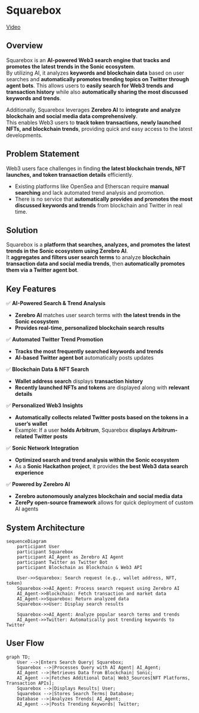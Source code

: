 # Squarebox

[Video](https://youtu.be/WiRYf0AiFkQ) 

## Overview
Squarebox is an **AI-powered Web3 search engine that tracks and promotes the latest trends in the Sonic ecosystem**.  
By utilizing AI, it analyzes **keywords and blockchain data** based on user searches and **automatically promotes trending topics on Twitter through agent bots**. This allows users to **easily search for Web3 trends and transaction history** while also **automatically sharing the most discussed keywords and trends**.  

Additionally, Squarebox leverages **Zerebro AI** to **integrate and analyze blockchain and social media data comprehensively**.  
This enables Web3 users to **track token transactions, newly launched NFTs, and blockchain trends**, providing quick and easy access to the latest developments.  

## Problem Statement  
Web3 users face challenges in finding **the latest blockchain trends, NFT launches, and token transaction details** efficiently.  
- Existing platforms like OpenSea and Etherscan require **manual searching** and lack automated trend analysis and promotion.  
- There is no service that **automatically provides and promotes the most discussed keywords and trends** from blockchain and Twitter in real time.  

## Solution
Squarebox is a **platform that searches, analyzes, and promotes the latest trends in the Sonic ecosystem using Zerebro AI**.  
It **aggregates and filters user search terms** to analyze **blockchain transaction data and social media trends**, then **automatically promotes them via a Twitter agent bot**.  

## Key Features  
✅ **AI-Powered Search & Trend Analysis**  
- **Zerebro AI** matches user search terms with **the latest trends in the Sonic ecosystem**  
- **Provides real-time, personalized blockchain search results**  

✅ **Automated Twitter Trend Promotion**  
- **Tracks the most frequently searched keywords and trends**  
- **AI-based Twitter agent bot** automatically posts updates  

✅ **Blockchain Data & NFT Search**  
- **Wallet address search** displays **transaction history**  
- **Recently launched NFTs and tokens** are displayed along with **relevant details**  

✅ **Personalized Web3 Insights**  
- **Automatically collects related Twitter posts based on the tokens in a user’s wallet**  
- Example: If a user **holds Arbitrum**, Squarebox **displays Arbitrum-related Twitter posts**  

✅ **Sonic Network Integration**  
- **Optimized search and trend analysis within the Sonic ecosystem**  
- As a **Sonic Hackathon project**, it provides **the best Web3 data search experience**  

✅ **Powered by Zerebro AI**  
- **Zerebro autonomously analyzes blockchain and social media data**  
- **ZerePy open-source framework** allows for quick deployment of custom AI agents  

## System Architecture
```mermaid
sequenceDiagram
    participant User
    participant Squarebox
    participant AI_Agent as Zerebro AI Agent
    participant Twitter as Twitter Bot
    participant Blockchain as Blockchain & Web3 API

    User->>Squarebox: Search request (e.g., wallet address, NFT, token)
    Squarebox->>AI_Agent: Process search request using Zerebro AI
    AI_Agent->>Blockchain: Fetch transaction and market data
    AI_Agent->>Squarebox: Return analyzed data
    Squarebox->>User: Display search results
    
    Squarebox->>AI_Agent: Analyze popular search terms and trends
    AI_Agent->>Twitter: Automatically post trending keywords to Twitter
```

## User Flow
```mermaid
graph TD;
    User -->|Enters Search Query| Squarebox;
    Squarebox -->|Processes Query with AI Agent| AI_Agent;
    AI_Agent -->|Retrieves Data from Blockchain| Sonic;
    AI_Agent -->|Fetches Additional Data| Web3_Sources[NFT Platforms, Transaction APIs];
    Squarebox -->|Displays Results| User;
    Squarebox -->|Stores Search Terms| Database;
    Database -->|Analyzes Trends| AI_Agent;
    AI_Agent -->|Posts Trending Keywords| Twitter;
```
